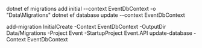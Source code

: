 dotnet ef migrations add initial --context EventDbContext -o "Data\Migrations"
dotnet ef database update --context EventDbContext

add-migration InitialCreate -Context EventDbContext -OutputDir Data/Migrations -Project Event -StartupProject Event.API
update-database -Context EventDbContext
